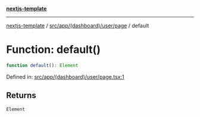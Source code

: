 [**nextjs-template**](README.md)

---

[nextjs-template](README.md) / [src/app/(dashboard)/user/page](<src.app.(dashboard).user.page.md>) / default

# Function: default()

```ts
function default(): Element
```

Defined in: [src/app/(dashboard)/user/page.tsx:1](<https://github.com/mariolim96/Easy-Check-In/blob/e840a4393cceae48bed5204292fc61d73f9f5dbb/src/app/(dashboard)/user/page.tsx#L1>)

## Returns

`Element`
